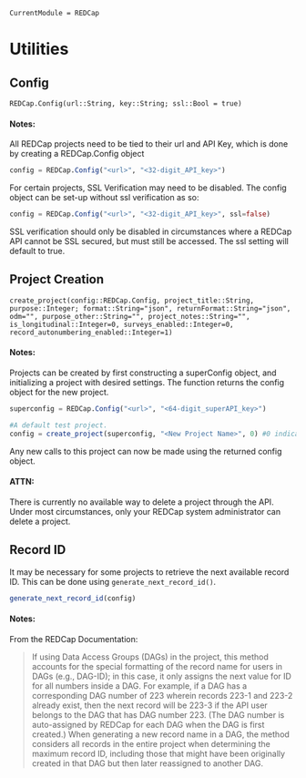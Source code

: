 ```@meta
CurrentModule = REDCap
```
# Utilities

## Config

```@docs
REDCap.Config(url::String, key::String; ssl::Bool = true)
```
#### Notes:

All REDCap projects need to be tied to their url and API Key, which is done by creating a REDCap.Config object
```julia
config = REDCap.Config("<url>", "<32-digit_API_key>")
```

For certain projects, SSL Verification may need to be disabled. The config object can be set-up without ssl verification as so:
```julia
config = REDCap.Config("<url>", "<32-digit_API_key>", ssl=false)
```
SSL verification should only be disabled in circumstances where a REDCap API cannot be SSL secured, but must still be accessed. The ssl setting will default to true.


## Project Creation

```@docs
create_project(config::REDCap.Config, project_title::String, purpose::Integer; format::String="json", returnFormat::String="json", odm="", purpose_other::String="", project_notes::String="", is_longitudinal::Integer=0, surveys_enabled::Integer=0, record_autonumbering_enabled::Integer=1)
```
#### Notes:

Projects can be created by first constructing a superConfig object, and initializing a project with desired settings. The function returns the config object for the new project.

```julia
superconfig = REDCap.Config("<url>", "<64-digit_superAPI_key>")

#A default test project.
config = create_project(superconfig, "<New Project Name>", 0) #0 indicates a test project
```

Any new calls to this project can now be made using the returned config object.

#### ATTN:
There is currently no available way to delete a project through the API. Under most circumstances, only your REDCap system administrator can delete a project.

## Record ID

It may be necessary for some projects to retrieve the next available record ID. This can be done using `generate_next_record_id()`.

```julia
generate_next_record_id(config)
```
#### Notes:

From the REDCap Documentation:
> If using Data Access Groups (DAGs) in the project, this method accounts for the special formatting of the record name for users in DAGs (e.g., DAG-ID); in this case, it only assigns the next value for ID for all numbers inside a DAG. For example, if a DAG has a corresponding DAG number of 223 wherein records 223-1 and 223-2 already exist, then the next record will be 223-3 if the API user belongs to the DAG that has DAG number 223. (The DAG number is auto-assigned by REDCap for each DAG when the DAG is first created.) When generating a new record name in a DAG, the method considers all records in the entire project when determining the maximum record ID, including those that might have been originally created in that DAG but then later reassigned to another DAG.
